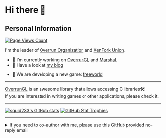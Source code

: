 # Hi there 👋

## Personal Information

[![Page Views Count](https://badges.toozhao.com/badges/01GN1CZYTMRBEZR0T1KBJFBHHT/blue.svg)](https://badges.toozhao.com/stats/01GN1CZYTMRBEZR0T1KBJFBHHT "Get your own page views count badge on badges.toozhao.com")

I'm the leader of [Overrun Organization](https://github.com/Over-Run) and [XenFork Union](https://github.com/XenFork).

- 🔭 I’m currently working on [OverrunGL](https://github.com/Over-Run/overrungl) and [Marshal](https://github.com/Over-Run/marshal).
- 📓 Have a look at [my blog](https://squid233.github.io/)
<!--- 📫 How to reach me: [discussions](https://github.com/squid233/squid233/discussions)-->
- 👀 We are developing a new game: [freeworld](https://github.com/XenFork/freeworld)

---

[OverrunGL](https://github.com/Over-Run/overrungl) is an awesome library that allows accessing C libraries🛠️!  
If you are interested in writing games or other applications, please check it.

---

[![squid233's GitHub stats](https://github-readme-stats.vercel.app/api?username=squid233&count_private=true&show_icons=true&theme=dracula)](https://github.com/anuraghazra/github-readme-stats)
[![GitHub Stat Trophies](https://github-profile-trophy.vercel.app/?username=squid233&theme=onedark)](https://github.com/ryo-ma/github-profile-trophy)

---

<details>
  <summary>If you need to co-author with me, please use this GitHub provided no-reply email</summary>
  <code>60126026+squid233@users.noreply.github.com</code>
</details>

<!--
**squid233/squid233** is a ✨ _special_ ✨ repository because its `README.md` (this file) appears on your GitHub profile.

Here are some ideas to get you started:

- 🔭 I’m currently working on ...
- 🌱 I’m currently learning ...
- 👯 I’m looking to collaborate on ...
- 🤔 I’m looking for help with ...
- 💬 Ask me about ...
- 📫 How to reach me: ...
- 😄 Pronouns: ...
- ⚡ Fun fact: ...
-->
